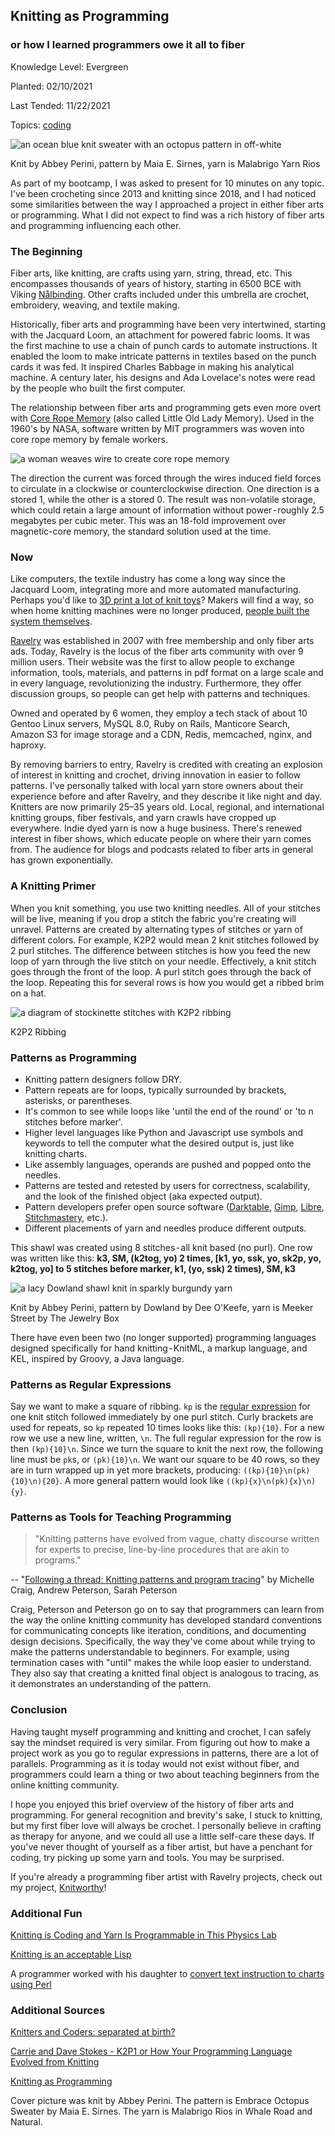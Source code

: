 ## Knitting as Programming

### or how I learned programmers owe it all to fiber

Knowledge Level: Evergreen

Planted: 02/10/2021

Last Tended: 11/22/2021

Topics: [coding](/topic.html?topic=coding)

![an ocean blue knit sweater with an octopus pattern in off-white](https://images.abbeyperini.com/knitting/octopus.jpeg)

Knit by Abbey Perini, pattern by Maia E. Sirnes, yarn is Malabrigo Yarn Rios

As part of my bootcamp, I was asked to present for 10 minutes on any topic. I've been crocheting since 2013 and knitting since 2018, and I had noticed some similarities between the way I approached a project in either fiber arts or programming. What I did not expect to find was a rich history of fiber arts and programming influencing each other.

### The Beginning

Fiber arts, like knitting, are crafts using yarn, string, thread, etc. This encompasses thousands of years of history, starting in 6500 BCE with Viking [Nålbinding](https://theknittinggenie.com/2018/03/06/nalbinding-crash-course/). Other crafts included under this umbrella are crochet, embroidery, weaving, and textile making.

Historically, fiber arts and programming have been very intertwined, starting with the Jacquard Loom, an attachment for powered fabric looms. It was the first machine to use a chain of punch cards to automate instructions. It enabled the loom to make intricate patterns in textiles based on the punch cards it was fed. It inspired Charles Babbage in making his analytical machine. A century later, his designs and Ada Lovelace's notes were read by the people who built the first computer.

The relationship between fiber arts and programming gets even more overt with [Core Rope Memory](http://drhart.ucoz.com/index/core_memory/0-123-0-123) (also called Little Old Lady Memory). Used in the 1960's by NASA, software written by MIT programmers was woven into core rope memory by female workers.

![a woman weaves wire to create core rope memory](https://images.abbeyperini.com/women-in-programming/weaving.jpeg)

The direction the current was forced through the wires induced field forces to circulate in a clockwise or counterclockwise direction. One direction is a stored 1, while the other is a stored 0. The result was non-volatile storage, which could retain a large amount of information without power - roughly 2.5 megabytes per cubic meter. This was an 18-fold improvement over magnetic-core memory, the standard solution used at the time.

### Now

Like computers, the textile industry has come a long way since the Jacquard Loom, integrating more and more automated manufacturing. Perhaps you'd like to [3D print a lot of knit toys](https://textiles-lab.github.io/publications/2019-visualknit/)? Makers will find a way, so when home knitting machines were no longer produced, [people built the system themselves](https://xxxclairewilliamsxxx.wordpress.com/hack-ta-machine-a-tricoter/).

[Ravelry](https://www.ravelry.com/) was established in 2007 with free membership and only fiber arts ads. Today, Ravelry is the locus of the fiber arts community with over 9 million users. Their website was the first to allow people to exchange information, tools, materials, and patterns in pdf format on a large scale and in every language, revolutionizing the industry. Furthermore, they offer discussion groups, so people can get help with patterns and techniques.

Owned and operated by 6 women, they employ a tech stack of about 10 Gentoo Linux servers, MySQL 8.0, Ruby on Rails, Manticore Search, Amazon S3 for image storage and a CDN, Redis, memcached, nginx, and haproxy.

By removing barriers to entry, Ravelry is credited with creating an explosion of interest in knitting and crochet, driving innovation in easier to follow patterns. I've personally talked with local yarn store owners about their experience before and after Ravelry, and they describe it like night and day. Knitters are now primarily 25–35 years old. Local, regional, and international knitting groups, fiber festivals, and yarn crawls have cropped up everywhere. Indie dyed yarn is now a huge business. There's renewed interest in fiber shows, which educate people on where their yarn comes from. The audience for blogs and podcasts related to fiber arts in general has grown exponentially.

### A Knitting Primer

When you knit something, you use two knitting needles. All of your stitches will be live, meaning if you drop a stitch the fabric you're creating will unravel. Patterns are created by alternating types of stitches or yarn of different colors. For example, K2P2 would mean 2 knit stitches followed by 2 purl stitches. The difference between stitches is how you feed the new loop of yarn through the live stitch on your needle. Effectively, a knit stitch goes through the front of the loop. A purl stitch goes through the back of the loop. Repeating this for several rows is how you would get a ribbed brim on a hat.

![a diagram of stockinette stitches with K2P2 ribbing](https://images.abbeyperini.com/knitting/K2P2.png)

K2P2 Ribbing

### Patterns as Programming

* Knitting pattern designers follow DRY.
* Pattern repeats are for loops, typically surrounded by brackets, asterisks, or parentheses.
* It's common to see while loops like 'until the end of the round' or 'to n stitches before marker'.
* Higher level languages like Python and Javascript use symbols and keywords to tell the computer what the desired output is, just like knitting charts.
* Like assembly languages, operands are pushed and popped onto the needles.
* Patterns are tested and retested by users for correctness, scalability, and the look of the finished object (aka expected output).
* Pattern developers prefer open source software ([Darktable](https://www.darktable.org/), [Gimp](https://www.gimp.org/), [Libre](https://www.libreoffice.org/download/download/), [Stitchmastery](https://www.stitchmastery.com/), etc.).
* Different placements of yarn and needles produce different outputs.

This shawl was created using 8 stitches - all knit based (no purl). One row was written like this: **k3, SM, (k2tog, yo) 2 times, [k1, yo, ssk, yo, sk2p, yo, k2tog, yo] to 5 stitches before marker, k1, (yo, ssk) 2 times), SM, k3**

![a lacy Dowland shawl knit in sparkly burgundy yarn](https://images.abbeyperini.com/knitting/dowland.jpeg)

Knit by Abbey Perini, pattern by Dowland by Dee O'Keefe, yarn is Meeker Street by The Jewelry Box

There have even been two (no longer supported) programming languages designed specifically for hand knitting - KnitML, a markup language, and KEL, inspired by Groovy, a Java language.

### Patterns as Regular Expressions

Say we want to make a square of ribbing. `kp` is the [regular expression](https://regexone.com/) for one knit stitch followed immediately by one purl stitch. Curly brackets are used for repeats, so `kp` repeated 10 times looks like this: `(kp){10}`. For a new row we use a new line, written, `\n`. The full regular expression for the row is then `(kp){10}\n`. Since we turn the square to knit the next row, the following line must be `pk`s, or `(pk){10}\n`. We want our square to be 40 rows, so they are in turn wrapped up in yet more brackets, producing: `((kp){10}\n(pk){10}\n){20}`. A more general pattern would look like `((kp){x}\n(pk){x}\n){y}`.

### Patterns as Tools for Teaching Programming

> "Knitting patterns have evolved from vague, chatty discourse written for experts to precise, line-by-line procedures that are akin to programs."

-- "[Following a thread: Knitting patterns and program tracing](https://www.researchgate.net/publication/241623956_Following_a_thread_Knitting_patterns_and_program_tracing)" by Michelle Craig, Andrew Peterson, Sarah Peterson

Craig, Peterson and Peterson go on to say that programmers can learn from the way the online knitting community has developed standard conventions for communicating concepts like iteration, conditions, and documenting design decisions. Specifically, the way they've come about while trying to make the patterns understandable to beginners. For example, using termination cases with "until" makes the while loop easier to understand. They also say that creating a knitted final object is analogous to tracing, as it demonstrates an understanding of the pattern.

### Conclusion

Having taught myself programming and knitting and crochet, I can safely say the mindset required is very similar. From figuring out how to make a project work as you go to regular expressions in patterns, there are a lot of parallels. Programming as it is today would not exist without fiber, and programmers could learn a thing or two about teaching beginners from the online knitting community.

I hope you enjoyed this brief overview of the history of fiber arts and programming. For general recognition and brevity's sake, I stuck to knitting, but my first fiber love will always be crochet. I personally believe in crafting as therapy for anyone, and we could all use a little self-care these days. If you've never thought of yourself as a fiber artist, but have a penchant for coding, try picking up some yarn and tools. You may be surprised.

If you're already a programming fiber artist with Ravelry projects, check out my project, [Knitworthy](http://knitworthy.net/)!

### Additional Fun

[Knitting is Coding and Yarn Is Programmable in This Physics Lab](https://www.nytimes.com/2019/05/17/science/math-physics-knitting-matsumoto.html)

[Knitting is an acceptable Lisp](http://wetpixels.blogspot.com/2009/02/knitting-is-acceptable-lisp.html?m=1)

A programmer worked with his daughter to [convert text instruction to charts using Perl](http://www.mcmanis.com/chuck/graphics/knit-chart.svg)

### Additional Sources

[Knitters and Coders: separated at birth?](http://www.cs4fn.org/regularexpressions/knitters.php)

[Carrie and Dave Stokes - K2P1 or How Your Programming Language Evolved from Knitting](https://www.youtube.com/watch?v=UR8iHwOczfI&ab_channel=southeastlinuxfest)

[Knitting as Programming](https://news.ycombinator.com/item?id=3986758)

Cover picture was knit by Abbey Perini. The pattern is Embrace Octopus Sweater by Maia E. Sirnes. The yarn is Malabrigo Rios in Whale Road and Natural.
